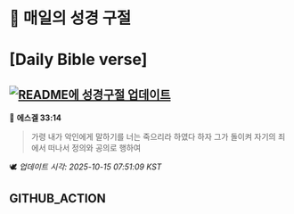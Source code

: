 # 🙏 매일의 성경 구절
# [Daily Bible verse]
## [![README에 성경구절 업데이트](https://github.com/DONGSUKA/first_test/actions/workflows/update-readme-bible.yml/badge.svg)](https://github.com/DONGSUKA/first_test/actions/workflows/update-readme-bible.yml)
<!-- START_BIBLE_VERSE -->
📖 **에스겔 33:14**
> 가령 내가 악인에게 말하기를 너는 죽으리라 하였다 하자 그가 돌이켜 자기의 죄에서 떠나서 정의와 공의로 행하여

🕊️ _업데이트 시각: 2025-10-15 07:51:09 KST_
  <!-- END_BIBLE_VERSE -->
## GITHUB_ACTION

